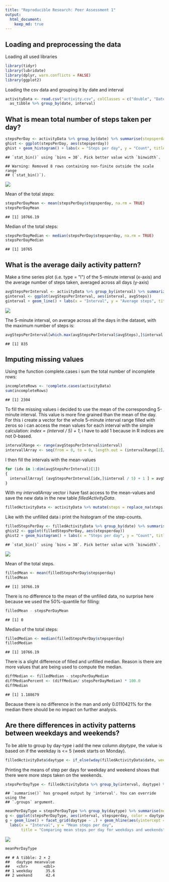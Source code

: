 ```yaml
---
title: "Reproducible Research: Peer Assessment 1"
output: 
  html_document:
    keep_md: true
---
```


## Loading and preprocessing the data
Loading all used libraries

``` r
library(tidyr)
library(lubridate)
library(dplyr, warn.conflicts = FALSE)
library(ggplot2)
```

Loading the csv data and grouping it by date and interval

``` r
activityData <- read.csv("activity.csv", colClasses = c("double", "Date", "integer")) %>% 
  as_tibble %>% group_by(date, interval)
```


## What is mean total number of steps taken per day?

``` r
stepsPerDay <- activityData %>% group_by(date) %>% summarise(stepsperday = sum(steps))
ghist <- ggplot(stepsPerDay, aes(stepsperday))
ghist + geom_histogram() + labs(x = "Steps per day", y = "Count", title = "Histogramm of steps for each day")
```

```
## `stat_bin()` using `bins = 30`. Pick better value with `binwidth`.
```

```
## Warning: Removed 8 rows containing non-finite outside the scale range
## (`stat_bin()`).
```

![](PA1_template_files/figure-html/unnamed-chunk-3-1.png)<!-- -->

Mean of the total steps:

``` r
stepsPerDayMean <- mean(stepsPerDay$stepsperday, na.rm = TRUE)
stepsPerDayMean
```

```
## [1] 10766.19
```

Median of the total steps:

``` r
stepsPerDayMedian <- median(stepsPerDay$stepsperday, na.rm = TRUE)
stepsPerDayMedian
```

```
## [1] 10765
```

## What is the average daily activity pattern?
Make a time series plot (i.e.  type = "l") of the 5-minute interval (x-axis) and the average number of steps taken, averaged across all days (y-axis)

``` r
avgStepsPerInterval <- activityData %>% group_by(interval) %>% summarize(avgSteps = mean(steps, na.rm = T))
ginterval <- ggplot(avgStepsPerInterval, aes(interval, avgSteps))
ginterval + geom_line() + labs(x = "Interval", y = "Average steps", title = "Plot of the average steps per interval.")
```

![](PA1_template_files/figure-html/unnamed-chunk-6-1.png)<!-- -->

The 5-minute interval, on average across all the days in the dataset, with the maximum number of steps is:

``` r
avgStepsPerInterval[which.max(avgStepsPerInterval$avgSteps),]$interval
```

```
## [1] 835
```

## Imputing missing values
Using the function complete.cases i sum the total number of incomplete rows:

``` r
incompleteRows <- !complete.cases(activityData)
sum(incompleteRows)
```

```
## [1] 2304
```

To fill the missing values i decided to use the mean of the corresponding 5-minute interval.
This value is more fine grained than the mean of the day.
For this i create a vector for the whole 5-minute interval range filled with zeros
so i can access the mean values for each interval with the simple calculation: *index = (interval / 5) + 1*, i have to add 1 because in R indices are not 0-based.

``` r
intervalRange <- range(avgStepsPerInterval$interval)
intervallArray <- seq(from = 0, to = 0, length.out = (intervalRange[2]/5))
```
I then fill the intervals with the mean-values

``` r
for (idx in 1:dim(avgStepsPerInterval)[1]) 
{
  intervallArray[ (avgStepsPerInterval[idx,]$interval / 5) + 1 ] = avgStepsPerInterval[idx,]$avgSteps 
}
```
With my *intervallArray* vector i have fast access to the mean-values and save the new data in the new table *filledActivityData*.

``` r
filledActivityData <- activityData %>% mutate(steps = replace_na(steps, intervallArray[(interval/5) + 1]))
```

Like with the unfilled data i print the histogram of the step-counts.

``` r
filledStepsPerDay <- filledActivityData %>% group_by(date) %>% summarise(stepsperday = sum(steps))
ghist2 <- ggplot(filledStepsPerDay, aes(stepsperday))
ghist2 + geom_histogram() + labs(x = "Steps per day", y = "Count", title = "Histogramm of steps for each day (filled).")
```

```
## `stat_bin()` using `bins = 30`. Pick better value with `binwidth`.
```

![](PA1_template_files/figure-html/unnamed-chunk-12-1.png)<!-- -->

Mean of the total steps.

``` r
filledMean <- mean(filledStepsPerDay$stepsperday)
filledMean
```

```
## [1] 10766.19
```

There is no difference to the mean of the unfilled data, no surprise here because we used the 50%-quantile for filling:

``` r
filledMean - stepsPerDayMean
```

```
## [1] 0
```

Median of the total steps:

``` r
filledMedian <- median(filledStepsPerDay$stepsperday)
filledMedian
```

```
## [1] 10766.19
```
There is a slight difference of filled and unfilled median. Reason is there are more values that are being used to compute the median.

``` r
diffMedian <- filledMedian - stepsPerDayMedian
diffMedianPercent <- (diffMedian/ stepsPerDayMedian) * 100.0
diffMedian
```

```
## [1] 1.188679
```
Because there is no difference in the man and only 0.0110421% for the median there should be no impact on further analysis.

## Are there differences in activity patterns between weekdays and weekends?
To be able to group by day-type i add the new column *daytype*, the value is based on if the weekday is <= 5 (week starts on Monday).

``` r
filledActivityData$daytype <- if_else(wday(filledActivityData$date, week_start = 1) <=5, "weekday", "weekend")
```

Printing the means of step per days for weekday and weekend shows that there were more steps taken on the weekends.

``` r
stepsPerDayType <- filledActivityData %>% group_by(interval, daytype) %>% summarise(stepsperday = mean(steps))
```

```
## `summarise()` has grouped output by 'interval'. You can override using the
## `.groups` argument.
```

``` r
meanPerDayType = stepsPerDayType %>% group_by(daytype) %>% summarise(meanvalue = mean(stepsperday))
g <- ggplot(stepsPerDayType, aes(interval, stepsperday, color = daytype))
g + geom_line() + facet_grid(daytype ~ .) + geom_hline(aes(yintercept = meanvalue, color = daytype), meanPerDayType) +
  labs(x = "Interval", y = "Mean steps per day", 
       title = "Comparing mean steps per day for weekdays and weekends")
```

![](PA1_template_files/figure-html/unnamed-chunk-18-1.png)<!-- -->

``` r
meanPerDayType
```

```
## # A tibble: 2 × 2
##   daytype meanvalue
##   <chr>       <dbl>
## 1 weekday      35.6
## 2 weekend      42.4
```

